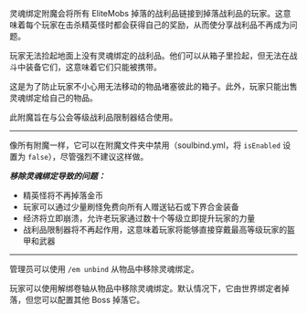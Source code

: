 灵魂绑定附魔会将所有 EliteMobs 掉落的战利品链接到掉落战利品的玩家。这意味着每个玩家在击杀精英怪时都会获得自己的奖励，从而使分享战利品不再成为问题。

玩家无法捡起地面上没有灵魂绑定的战利品。他们可以从箱子里捡起，但无法在战斗中装备它们，这意味着它们只能被携带。

这是为了防止玩家不小心用无法移动的物品堵塞彼此的箱子。此外，玩家只能出售灵魂绑定给自己的物品。

此附魔旨在与公会等级战利品限制器结合使用。

***

像所有附魔一样，它可以在附魔文件夹中禁用（soulbind.yml，将 `isEnabled` 设置为 `false`），尽管强烈不建议这样做。

***移除灵魂绑定导致的问题：***
- 精英怪将不再掉落金币
- 玩家可以通过少量刷怪免费向所有人赠送钻石或下界合金装备
- 经济将立即崩溃，允许老玩家通过数十个等级立即提升玩家的力量
- 战利品限制器将不再起作用，这意味着玩家将能够直接穿戴最高等级玩家的盔甲和武器

***

管理员可以使用 `/em unbind` 从物品中移除灵魂绑定。

玩家可以使用解绑卷轴从物品中移除灵魂绑定。默认情况下，它由世界绑定者掉落，但您可以配置其他 Boss 掉落它。
